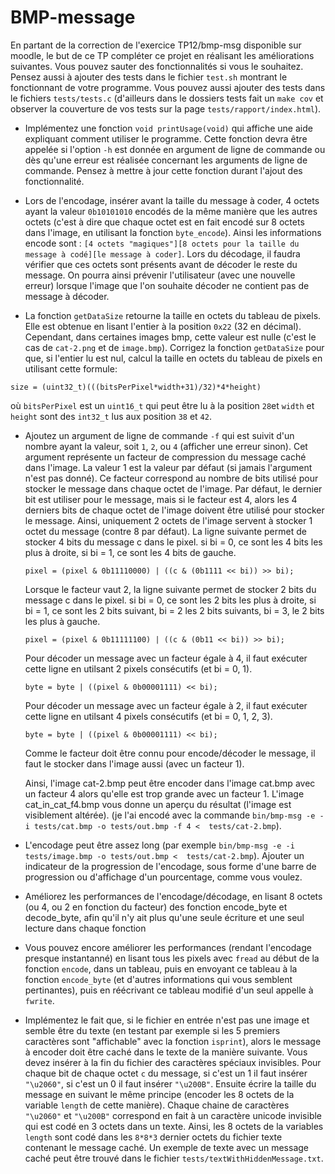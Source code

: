 # BMP-message

En partant de la correction de l'exercice TP12/bmp-msg disponible sur moodle, le but de ce TP compléter ce projet en réalisant les améliorations suivantes. Vous pouvez sauter des fonctionnalités si vous le souhaitez. Pensez aussi à ajouter des tests dans le fichier `test.sh` montrant le fonctionnant de votre programme. Vous pouvez aussi ajouter des tests dans le fichiers `tests/tests.c` (d'ailleurs dans le dossiers tests fait un `make cov` et observer la couverture de vos tests sur la page `tests/rapport/index.html`).

* Implémentez une fonction `void printUsage(void)` qui affiche une aide expliquant comment utiliser le programme. Cette fonction devra être appelée si l'option `-h` est donnée en argument de ligne de commande ou dès qu'une erreur est réalisée concernant les arguments de ligne de commande. Pensez à mettre à jour cette fonction durant l'ajout des fonctionnalité.
* Lors de l'encodage, insérer avant la taille du message à coder, 4 octets ayant la valeur `0b10101010` encodés de la même manière que les autres octets (c'est à dire que chaque octet est en fait encodé sur 8 octets dans l'image, en utilisant la fonction `byte_encode`). Ainsi les informations encode sont :
    `[4 octets "magiques"][8 octets pour la taille du message à codé][le message à coder]`.
  Lors du décodage, il faudra vérifier que ces octets sont présents avant de décoder le reste du message. On pourra ainsi prévenir l'utilisateur (avec une nouvelle erreur) lorsque l'image que l'on souhaite décoder ne contient pas de message à décoder.

* La fonction `getDataSize` retourne la taille en octets du tableau de pixels. Elle est obtenue en lisant l'entier à la position `0x22` (32 en décimal). Cependant, dans certaines images bmp, cette valeur est nulle (c'est le cas de `cat-2.png` et de `image.bmp`). Corrigez la fonction `getDataSize` pour que, si l'entier lu est nul, calcul la taille en octets du tableau de pixels en utilisant cette formule:
```
size = (uint32_t)(((bitsPerPixel*width+31)/32)*4*height)
```
où `bitsPerPixel` est un `uint16_t` qui peut être lu à la position `28`et `width` et `height` sont des `int32_t` lus aux position `38` et `42`.

* Ajoutez un argument de ligne de commande `-f` qui est suivit d'un nombre ayant la valeur, soit `1`, `2`, ou `4` (afficher une erreur sinon). Cet argument représente un facteur de compression du message caché dans l'image. La valeur 1 est la valeur par défaut (si jamais l'argument n'est pas donné). Ce facteur correspond au nombre de bits utilisé pour stocker le message dans chaque octet de l'image.
  Par défaut, le dernier bit est utiliser pour le message, mais si le facteur est 4, alors les 4 derniers bits de chaque octet de l'image doivent être utilisé pour stocker le message. Ainsi, uniquement 2 octets de l'image servent à stocker 1 octet du message (contre 8 par défaut).
  La ligne suivante permet de stocker 4 bits du message c dans le pixel. si bi = 0, ce sont les 4 bits les plus à droite, si bi = 1, ce sont les 4 bits de gauche.
  ```
  pixel = (pixel & 0b11110000) | ((c & (0b1111 << bi)) >> bi);
  ```
  Lorsque le facteur vaut 2, la ligne suivante permet de stocker 2 bits du message c dans le pixel. si bi = 0, ce sont les 2 bits les plus à droite, si bi = 1, ce sont les 2 bits suivant, bi = 2 les 2 bits suivants, bi = 3, le 2 bits les plus à gauche.
  ```
  pixel = (pixel & 0b11111100) | ((c & (0b11 << bi)) >> bi);
  ```

  Pour décoder un message avec un facteur égale à 4, il faut exécuter cette ligne en utilsant 2 pixels consécutifs (et bi = 0, 1).
  ```
  byte = byte | ((pixel & 0b00001111) << bi);
  ```

  Pour décoder un message avec un facteur égale à 2, il faut exécuter cette ligne en utilsant 4 pixels consécutifs (et bi = 0, 1, 2, 3).
  ```
  byte = byte | ((pixel & 0b00001111) << bi);
  ```
  Comme le facteur doit être connu pour encode/décoder le message, il faut le stocker dans l'image aussi (avec un facteur 1).

  Ainsi, l'image cat-2.bmp peut être encoder dans l'image cat.bmp avec un facteur 4 alors qu'elle est trop grande avec un facteur 1. L'image cat_in_cat_f4.bmp vous donne un aperçu du résultat (l'image est visiblement altérée). 
  (je l'ai encodé avec la commande `bin/bmp-msg -e -i tests/cat.bmp -o tests/out.bmp -f 4 <  tests/cat-2.bmp`).

* L'encodage peut être assez long (par exemple `bin/bmp-msg -e -i tests/image.bmp -o tests/out.bmp <  tests/cat-2.bmp`). Ajouter un indicateur de la progression de l'encodage, sous forme d'une barre de progression ou d'affichage d'un pourcentage, comme vous voulez.

* Améliorez les performances de l'encodage/décodage, en lisant 8 octets (ou 4, ou 2 en fonction du facteur) des fonction encode_byte et decode_byte, afin qu'il n'y ait plus qu'une seule écriture et une seul lecture dans chaque fonction

* Vous pouvez encore améliorer les performances (rendant l'encodage presque instantanné) en lisant tous les pixels avec `fread` au début de la fonction `encode`, dans un tableau, puis en envoyant ce tableau à la fonction `encode_byte` (et d'autres informations qui vous semblent pertinantes), puis en réécrivant ce tableau modifié d'un seul appelle à `fwrite`.

* Implémentez le fait que, si le fichier en entrée n'est pas une image et semble être du texte (en testant par exemple si les 5 premiers caractères sont "affichable" avec la fonction `isprint`), alors le message à encoder doit être caché dans le texte de la manière suivante. Vous devez insérer à la fin du fichier des caractères spéciaux invisibles. Pour chaque bit de chaque octet `c` du message, si c'est un 1 il faut insérer `"\u2060"`, si c'est un 0 il faut insérer `"\u200B"`. Ensuite écrire la taille du message en suivant le même principe (encoder les 8 octets de la variable `length` de cette manière). Chaque chaine de caractères `"\u2060"` et `"\u200B"` correspond en fait à un caractère unicode invisible qui est codé en 3 octets dans un texte. Ainsi, les 8 octets de la variables `length` sont codé dans les `8*8*3` dernier octets du fichier texte contenant le message caché. Un exemple de texte avec un message caché peut être trouvé dans le fichier `tests/textWithHiddenMessage.txt`.


